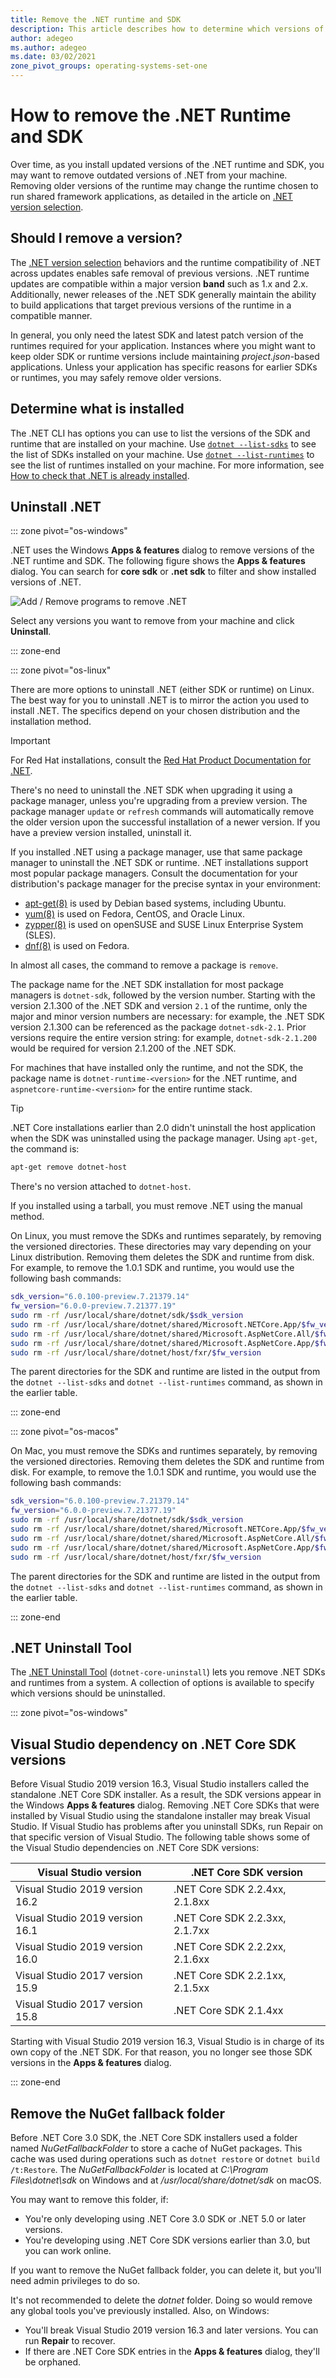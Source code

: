 ```yaml
---
title: Remove the .NET runtime and SDK
description: This article describes how to determine which versions of the .NET Runtime and SDK are currently installed, and then, how to remove them on Windows, Mac, and Linux.
author: adegeo
ms.author: adegeo
ms.date: 03/02/2021
zone_pivot_groups: operating-systems-set-one
---
```


# How to remove the .NET Runtime and SDK

Over time, as you install updated versions of the .NET runtime and SDK, you may want to remove outdated versions of .NET from your machine. Removing older versions of the runtime may change the runtime chosen to run shared framework applications, as detailed in the article on [.NET version selection](../versions/selection.md).

## Should I remove a version?

The [.NET version selection](../versions/selection.md) behaviors and the runtime compatibility of .NET across updates enables safe removal of previous versions. .NET runtime updates are compatible within a major version **band** such as 1.x and 2.x. Additionally, newer releases of the .NET SDK generally maintain the ability to build applications that target previous versions of the runtime in a compatible manner.

In general, you only need the latest SDK and latest patch version of the runtimes required for your application. Instances where you might want to keep older SDK or runtime versions include maintaining *project.json*-based applications. Unless your application has specific reasons for earlier SDKs or runtimes, you may safely remove older versions.

## Determine what is installed

The .NET CLI has options you can use to list the versions of the SDK and runtime that are installed on your machine.  Use [`dotnet --list-sdks`](../tools/dotnet.md#options) to see the list of SDKs installed on your machine. Use [`dotnet --list-runtimes`](../tools/dotnet.md#options) to see the list of runtimes installed on your machine. For more information, see [How to check that .NET is already installed](how-to-detect-installed-versions.md).

## Uninstall .NET

::: zone pivot="os-windows"

.NET uses the Windows **Apps & features** dialog to remove versions of the .NET runtime and SDK. The following figure shows the **Apps & features** dialog. You can search for **core sdk** or **.net sdk** to filter and show installed versions of .NET.

![Add / Remove programs to remove .NET](./media/remove-runtime-sdk-versions/programs-and-features.png)

Select any versions you want to remove from your machine and click **Uninstall**.

::: zone-end

::: zone pivot="os-linux"

There are more options to uninstall .NET (either SDK or runtime) on Linux. The best way for you to uninstall .NET is to mirror the action you used to install .NET. The specifics depend on your chosen distribution and the installation method.

> [!IMPORTANT]
> For Red Hat installations, consult the [Red Hat Product Documentation for .NET](https://access.redhat.com/documentation/en-us/net/5.0/).

There's no need to uninstall the .NET SDK when upgrading it using a package manager, unless you're upgrading from a preview version. The package manager `update` or `refresh` commands will automatically remove the older version upon the successful installation of a newer version. If you have a preview version installed, uninstall it.

If you installed .NET using a package manager, use that same package manager to uninstall the .NET SDK or runtime. .NET installations support most popular package managers. Consult the documentation for your distribution's package manager for the precise syntax in your environment:

- [apt-get(8)](https://linux.die.net/man/8/apt-get) is used by Debian based systems, including Ubuntu.
- [yum(8)](https://linux.die.net/man/8/yum) is used on Fedora, CentOS, and Oracle Linux.
- [zypper(8)](https://en.opensuse.org/SDB:Zypper_manual_(plain)) is used on openSUSE and SUSE Linux Enterprise System (SLES).
- [dnf(8)](https://dnf.readthedocs.io/en/latest/command_ref.html) is used on Fedora.

In almost all cases, the command to remove a package is `remove`.

The package name for the .NET SDK installation for most package managers is `dotnet-sdk`, followed by the version number. Starting with the version 2.1.300 of the .NET SDK and version `2.1` of the runtime, only the major and minor version numbers are necessary: for example, the .NET SDK version 2.1.300 can be referenced as the package `dotnet-sdk-2.1`. Prior versions require the entire version string: for example, `dotnet-sdk-2.1.200` would be required for version 2.1.200 of the .NET SDK.

For machines that have installed only the runtime, and not the SDK, the package name is `dotnet-runtime-<version>` for the .NET runtime, and `aspnetcore-runtime-<version>` for the entire runtime stack.

> [!TIP]
> .NET Core installations earlier than 2.0 didn't uninstall the host application when the SDK was uninstalled using the package manager. Using `apt-get`, the command is:
>
> ```bash
> apt-get remove dotnet-host
> ```
>
> There's no version attached to `dotnet-host`.

If you installed using a tarball, you must remove .NET using the manual method.

On Linux, you must remove the SDKs and runtimes separately, by removing the versioned directories. These directories may vary depending on your Linux distribution. Removing them deletes the SDK and runtime from disk. For example, to remove the 1.0.1 SDK and runtime, you would use the following bash commands:

```bash
sdk_version="6.0.100-preview.7.21379.14"
fw_version="6.0.0-preview.7.21377.19"
sudo rm -rf /usr/local/share/dotnet/sdk/$sdk_version
sudo rm -rf /usr/local/share/dotnet/shared/Microsoft.NETCore.App/$fw_version
sudo rm -rf /usr/local/share/dotnet/shared/Microsoft.AspNetCore.All/$fw_version
sudo rm -rf /usr/local/share/dotnet/shared/Microsoft.AspNetCore.App/$fw_version
sudo rm -rf /usr/local/share/dotnet/host/fxr/$fw_version
```

The parent directories for the SDK and runtime are listed in the output from the `dotnet --list-sdks` and `dotnet --list-runtimes` command, as shown in the earlier table.

::: zone-end

::: zone pivot="os-macos"

On Mac, you must remove the SDKs and runtimes separately, by removing the versioned directories. Removing them deletes the SDK and runtime from disk. For example, to remove the 1.0.1 SDK and runtime, you would use the following bash commands:

```bash
sdk_version="6.0.100-preview.7.21379.14"
fw_version="6.0.0-preview.7.21377.19"
sudo rm -rf /usr/local/share/dotnet/sdk/$sdk_version
sudo rm -rf /usr/local/share/dotnet/shared/Microsoft.NETCore.App/$fw_version
sudo rm -rf /usr/local/share/dotnet/shared/Microsoft.AspNetCore.All/$fw_version
sudo rm -rf /usr/local/share/dotnet/shared/Microsoft.AspNetCore.App/$fw_version
sudo rm -rf /usr/local/share/dotnet/host/fxr/$fw_version
```

The parent directories for the SDK and runtime are listed in the output from the `dotnet --list-sdks` and `dotnet --list-runtimes` command, as shown in the earlier table.

::: zone-end

## .NET Uninstall Tool

The [.NET Uninstall Tool](../additional-tools/uninstall-tool.md) (`dotnet-core-uninstall`) lets you remove .NET SDKs and runtimes from a system. A collection of options is available to specify which versions should be uninstalled.

::: zone pivot="os-windows"

## Visual Studio dependency on .NET Core SDK versions

Before Visual Studio 2019 version 16.3, Visual Studio installers called the standalone .NET Core SDK installer. As a result, the SDK versions appear in the Windows **Apps & features** dialog. Removing .NET Core SDKs that were installed by Visual Studio using the standalone installer may break Visual Studio. If Visual Studio has problems after you uninstall SDKs, run Repair on that specific version of Visual Studio. The following table shows some of the Visual Studio dependencies on .NET Core SDK versions:

| Visual Studio version           | .NET Core SDK version          |
|---------------------------------|--------------------------------|
| Visual Studio 2019 version 16.2 | .NET Core SDK 2.2.4xx, 2.1.8xx |
| Visual Studio 2019 version 16.1 | .NET Core SDK 2.2.3xx, 2.1.7xx |
| Visual Studio 2019 version 16.0 | .NET Core SDK 2.2.2xx, 2.1.6xx |
| Visual Studio 2017 version 15.9 | .NET Core SDK 2.2.1xx, 2.1.5xx |
| Visual Studio 2017 version 15.8 | .NET Core SDK 2.1.4xx          |

Starting with Visual Studio 2019 version 16.3, Visual Studio is in charge of its own copy of the .NET SDK. For that reason, you no longer see those SDK versions in the **Apps & features** dialog.

::: zone-end

## Remove the NuGet fallback folder

Before .NET Core 3.0 SDK, the .NET Core SDK installers used a folder named *NuGetFallbackFolder* to store a cache of NuGet packages. This cache was used during operations such as `dotnet restore` or `dotnet build /t:Restore`. The *NuGetFallbackFolder* is located at *C:\Program Files\dotnet\sdk* on Windows and at */usr/local/share/dotnet/sdk* on macOS.

You may want to remove this folder, if:

- You're only developing using .NET Core 3.0 SDK or .NET 5.0 or later versions.
- You're developing using .NET Core SDK versions earlier than 3.0, but you can work online.

If you want to remove the NuGet fallback folder, you can delete it, but you'll need admin privileges to do so.

It's not recommended to delete the *dotnet* folder. Doing so would remove any global tools you've previously installed. Also, on Windows:

- You'll break Visual Studio 2019 version 16.3 and later versions. You can run **Repair** to recover.
- If there are .NET Core SDK entries in the **Apps & features** dialog, they'll be orphaned.
